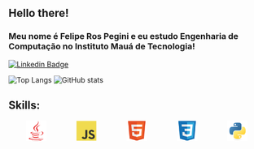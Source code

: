 ## Hello there!
### Meu nome é Felipe Ros Pegini e eu estudo Engenharia de Computação no Instituto Mauá de Tecnologia!

[![Linkedin Badge](https://img.shields.io/badge/-FelipePegini-blue?style=flat-rounded-square&logo=Linkedin&logoColor=white&link=https://www.linkedin.com/in/felipe-ros-pegini-engenheiro-computacao)](https://www.linkedin.com/in/felipe-ros-pegini-engenheiro-computacao)


![Top Langs](https://github-readme-stats.vercel.app/api/top-langs/?username=Felipe-16&layout=compact&theme=synthwave)
![GitHub stats](https://github-readme-stats.vercel.app/api?username=Felipe-16&theme=synthwave&show_icons=true)

## Skills:
<p align="center">
    <img height="40" src="https://raw.githubusercontent.com/devicons/devicon/master/icons/java/java-plain.svg">
    &nbsp;&nbsp;&nbsp;&nbsp;&nbsp;&nbsp;&nbsp;&nbsp;&nbsp;&nbsp;&nbsp;&nbsp;&nbsp;
    <img height="40" src="https://raw.githubusercontent.com/devicons/devicon/master/icons/javascript/javascript-original.svg">
    &nbsp;&nbsp;&nbsp;&nbsp;&nbsp;&nbsp;&nbsp;&nbsp;&nbsp;&nbsp;&nbsp;&nbsp;&nbsp;
    <img height="40" src="https://raw.githubusercontent.com/devicons/devicon/master/icons/html5/html5-original.svg">
    &nbsp;&nbsp;&nbsp;&nbsp;&nbsp;&nbsp;&nbsp;&nbsp;&nbsp;&nbsp;&nbsp;&nbsp;&nbsp;
    <img height="40" src="https://raw.githubusercontent.com/devicons/devicon/master/icons/css3/css3-original.svg">
    &nbsp;&nbsp;&nbsp;&nbsp;&nbsp;&nbsp;&nbsp;&nbsp;&nbsp;&nbsp;&nbsp;&nbsp;&nbsp;
    <img height="40" src="https://raw.githubusercontent.com/devicons/devicon/master/icons/python/python-original.svg">
    
<!--
**Felipe-16/Felipe-16** is a ✨ _special_ ✨ repository because its `README.md` (this file) appears on your GitHub profile.

Here are some ideas to get you started:

- 🔭 I’m currently working on ...
- 🌱 I’m currently learning ...
- 👯 I’m looking to collaborate on ...
- 🤔 I’m looking for help with ...
- 💬 Ask me about ...
- 📫 How to reach me: ...
- 😄 Pronouns: ...
- ⚡ Fun fact: ...
-->
